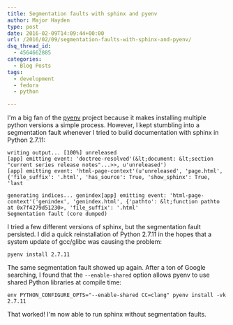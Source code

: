 ```yaml
---
title: Segmentation faults with sphinx and pyenv
author: Major Hayden
type: post
date: 2016-02-09T14:09:44+00:00
url: /2016/02/09/segmentation-faults-with-sphinx-and-pyenv/
dsq_thread_id:
  - 4564662885
categories:
  - Blog Posts
tags:
  - development
  - fedora
  - python

---
```

I'm a big fan of the [pyenv][1] project because it makes installing multiple python versions a simple process. However, I kept stumbling into a segmentation fault whenever I tried to build documentation with sphinx in Python 2.7.11:

```
writing output... [100%] unreleased
[app] emitting event: 'doctree-resolved'(&lt;document: &lt;section "current series release notes"...>>, u'unreleased')
[app] emitting event: 'html-page-context'(u'unreleased', 'page.html', {'file_suffix': '.html', 'has_source': True, 'show_sphinx': True, 'last

generating indices... genindex[app] emitting event: 'html-page-context'('genindex', 'genindex.html', {'pathto': &lt;function pathto at 0x7f4279d51230>, 'file_suffix': '.html'
Segmentation fault (core dumped)
```


I tried a few different versions of sphinx, but the segmentation fault persisted. I did a quick reinstallation of Python 2.7.11 in the hopes that a system update of gcc/glibc was causing the problem:

```
pyenv install 2.7.11
```


The same segmentation fault showed up again. After a ton of Google searching, I found that the `--enable-shared` option allows pyenv to use shared Python libraries at compile time:

```
env PYTHON_CONFIGURE_OPTS="--enable-shared CC=clang" pyenv install -vk 2.7.11
```


That worked! I'm now able to run sphinx without segmentation faults.

 [1]: https://github.com/yyuu/pyenv
